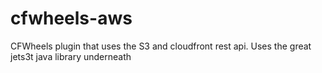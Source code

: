 cfwheels-aws
============

CFWheels plugin that uses the S3 and cloudfront rest api. Uses the great jets3t java library underneath
